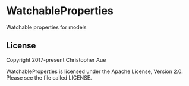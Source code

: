 # WatchableProperties

Watchable properties for models

## License

Copyright 2017-present Christopher Aue

WatchableProperties is licensed under the Apache License, Version 2.0. Please
see the file called LICENSE.
